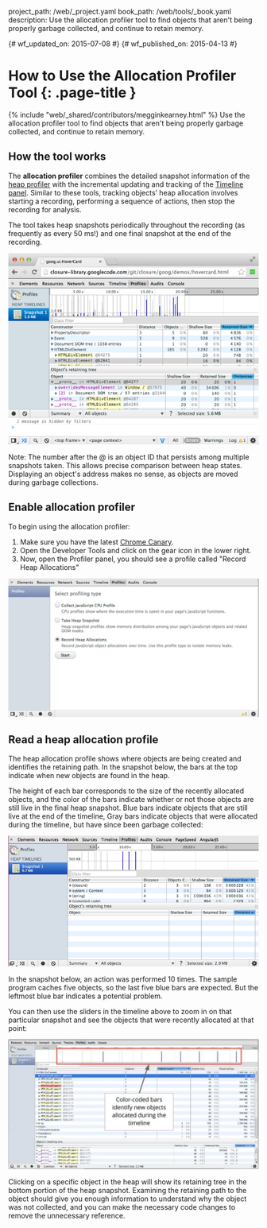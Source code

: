 project_path: /web/_project.yaml
book_path: /web/tools/_book.yaml
description: Use the allocation profiler tool to find objects that aren't being properly garbage collected, and continue to retain memory.

{# wf_updated_on: 2015-07-08 #}
{# wf_published_on: 2015-04-13 #}

# How to Use the Allocation Profiler Tool {: .page-title }

{% include "web/_shared/contributors/megginkearney.html" %}
Use the allocation profiler tool to find objects that aren't being properly garbage collected, and continue to retain memory.


## How the tool works

The **allocation profiler** combines the detailed snapshot information of the
[heap profiler](/web/tools/chrome-devtools/profile/memory-problems/heap-snapshots)
with the incremental updating and tracking of the
[Timeline panel](/web/tools/chrome-devtools/profile/evaluate-performance/timeline-tool).
Similar to these tools, tracking objects’ heap allocation involves starting a recording,
performing a sequence of actions, then stop the recording for analysis.

The tool takes heap snapshots periodically throughout the recording (as frequently as every 50 ms!) and one final snapshot at the end of the recording.

![Allocation profiler](imgs/object-tracker.png)

Note: The number after the @ is an object ID that persists among multiple snapshots taken. This allows precise comparison between heap states. Displaying an object's address makes no sense, as objects are moved during garbage collections.

## Enable allocation profiler

To begin using the allocation profiler:

1. Make sure you have the latest [Chrome Canary](https://www.google.com/intl/en/chrome/browser/canary.html).
2. Open the Developer Tools and click on the gear icon in the lower right.
3. Now, open the Profiler panel, you should see a profile called "Record Heap Allocations"

![Record heap allocations profiler](imgs/record-heap.png)

## Read a heap allocation profile

The heap allocation profile shows where objects are being created and identifies the retaining path.
In the snapshot below, the bars at the top indicate when new objects are found in the heap.

The height of each bar corresponds to the size of the recently allocated objects,
and the color of the bars indicate whether or not those objects are still live in the final heap snapshot.
Blue bars indicate objects that are still live at the end of the timeline,
Gray bars indicate objects that were allocated during the timeline,
but have since been garbage collected:

![Allocation profiler snapshot](imgs/collected.png)

In the snapshot below, an action was performed 10 times.
The sample program caches five objects, so the last five blue bars are expected.
But the leftmost blue bar indicates a potential problem.

You can then use the sliders in the timeline above to zoom in on that particular snapshot
and see the objects that were recently allocated at that point:

![Zoom in on snapshot](imgs/sliders.png)

Clicking on a specific object in the heap will show its retaining tree in the bottom portion of the heap snapshot. Examining the retaining path to the object should give you enough information to understand why the object was not collected, and you can make the necessary code changes to remove the unnecessary reference.


